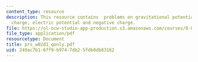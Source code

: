 ```yaml
---
content_type: resource
description: This resource contains  problems on gravitational potentials, positive
  charge, electric potential and negative charge.
file: https://ol-ocw-studio-app-production.s3.amazonaws.com/courses/8-02-physics-ii-electricity-and-magnetism-spring-2007/249ac7b16ff9b9747db25fdb0db83162_prs_w02d1_qonly.pdf
file_type: application/pdf
resourcetype: Document
title: prs_w02d1_qonly.pdf
uid: 249ac7b1-6ff9-b974-7db2-5fdb0db83162
---
```

